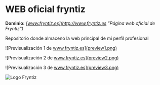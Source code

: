 # WEB oficial fryntiz
**Dominio:** *[www.fryntiz.es](http://www.fryntiz.es "Página web oficial de Fryntiz")*

Repositorio donde almaceno la web principal de mi perfil profesional

![Previsualización 1 de www.fryntiz.es](preview1.png)

![Previsualización 2 de www.fryntiz.es](preview2.png)

![Previsualización 3 de www.fryntiz.es](preview3.png)


![Logo Fryntiz](http://www.fryntiz.es/images/LogoFryntiz.png "Logo Fryntiz")
